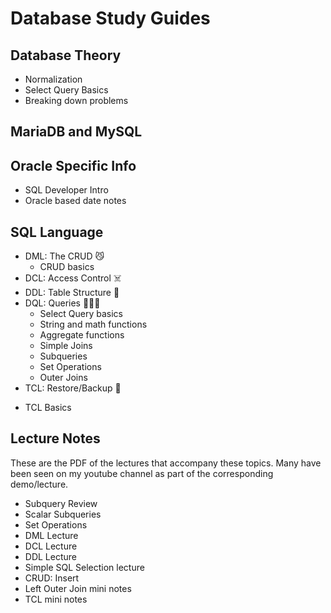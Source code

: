 # Database Study Guides



## Database Theory
 - Normalization
 - Select Query Basics
 - Breaking down problems

## MariaDB and MySQL

## Oracle Specific Info
 - SQL Developer Intro
 - Oracle based date notes

## SQL Language
 - DML: The CRUD 😼
   * CRUD basics
 - DCL: Access Control ☠️
 - DDL: Table Structure 🤯
 - DQL: Queries 🧙‍♀️😻
   * Select Query basics
   * String and math functions
   * Aggregate functions
   * Simple Joins
   * Subqueries
   * Set Operations
   * Outer Joins
 - TCL: Restore/Backup 💾
  * TCL Basics 
 
## Lecture Notes
These are the PDF of the lectures that accompany these topics. Many have been seen on my youtube channel as part of the corresponding demo/lecture.
 - Subquery Review
 - Scalar Subqueries
 - Set Operations
 - DML Lecture
 - DCL Lecture
 - DDL Lecture
 - Simple SQL Selection lecture
 - CRUD: Insert
 - Left Outer Join mini notes
 - TCL mini notes
